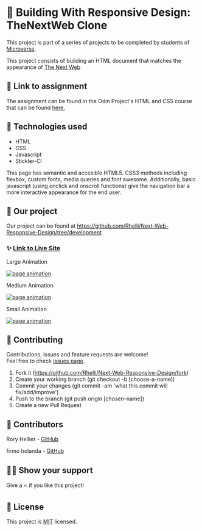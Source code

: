 # 📃 Building With Responsive Design: TheNextWeb Clone

This project is part of a series of projects to be completed by students of [Microverse](https://www.microverse.org/ 'The Global School for Remote Software Developers!').

This project consists of building an HTML document that matches the appearance of [The Next Web](https://www.thenextweb.com)

## 🔗 Link to assignment

The assignment can be found in the Odin Project's HTML and CSS course that can be found [here.](https://www.theodinproject.com/courses/html5-and-css3/lessons/building-with-responsive-design)

## 📡 Technologies used

- HTML
- CSS
- Javascript
- Stickler-CI

This page has semantic and accesible HTML5. CSS3 methods including flexbox, custom fonts, media queries and font awesome. Additionally, basic javascript (using onclick and onscroll functions) give the navigation bar a more interactive appearance for the end user.

## 🚀 Our project

Our project can be found at https://github.com/Rhelli/Next-Web-Responsive-Design/tree/development

### ✨ [Link to Live Site](https://rawcdn.githack.com/Rhelli/Next-Web-Responsive-Design/6a8d13c34359f2780542175ac95dd6a4582c1e48/index.html)

<p>Large Animation</p>
<a href="/Assets/Img/animation-large.gif" target="_blank"> <img alt="page animation" src="/Assets/Img/animation-large.gif"/></a>

<p> Medium Animation</p>
<a href="/Assets/Img/animation-medium.gif" target="_blank"> <img alt="page animation" src="/Assets/Img/animation-medium.gif"/> </a>

<p> Small Animation</p> 
<a href="/Assets/Img/animation-small.gif" target="_blank"> <img alt="page animation" src="/Assets/Img/animation-small.gif"/> </a>


## 🤝 Contributing

Contributions, issues and feature requests are welcome!<br />Feel free to check [issues page](https://github.com/Rhelli/Next-Web-Responsive-Design/issues).

1. Fork it (https://github.com/Rhelli/Next-Web-Responsive-Design/fork)
2. Create your working branch (git checkout -b [choose-a-name])
3. Commit your changes (git commit -am 'what this commit will fix/add/improve')
4. Push to the branch (git push origin [chosen-name])
5. Create a new Pull Request

## 🤖 Contributors

Rory Hellier - [GitHub](https://github.com/Rhelli)

firmo holanda - [GitHub](https://github.com/firmoholanda)

## 🙋‍♂ Show your support

Give a ⭐️ if you like this project!

## 📝 License

This project is [MIT](https://github.com/Rhelli/Next-Web-Responsive-Design/tree/development/LICENSE.txt) licensed.
